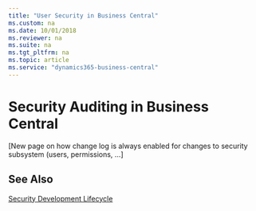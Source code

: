 ```yaml
---
title: "User Security in Business Central"
ms.custom: na
ms.date: 10/01/2018
ms.reviewer: na
ms.suite: na
ms.tgt_pltfrm: na
ms.topic: article
ms.service: "dynamics365-business-central"
---
```


# Security Auditing in Business Central

[New page on how change log is always enabled for changes to security subsystem (users, permissions, …]

## See Also  

[Security Development Lifecycle](https://www.microsoft.com/en-us/sdl)  
